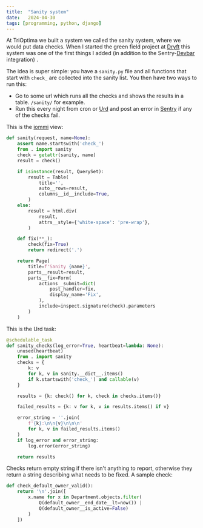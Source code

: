 ```yaml
---
title:	"Sanity system"
date:	2024-04-30
tags: [programming, python, django]
---
```


At TriOptima we built a system we called the sanity system, where we would put data checks. When I started the green field project at [Dryft](httsp://dryft.se) this system was one of the first things I added (in addition to the Sentry-[Devbar](https://github.com/boxed/DevBar) integration) .

The idea is super simple: you have a `sanity.py` file and all functions that start with `check_` are collected into the sanity list. You then have two ways to run this:


- Go to some url which runs all the checks and shows the results in a table. `/sanity/` for example.
- Run this every night from cron or [Urd](https://github.com/boxed/urd) and post an error in [Sentry](https://sentry.io) if any of the checks fail.


This is the [iommi](https://docs.iommi.rocks/) view: 

```py
def sanity(request, name=None):
    assert name.startswith('check_')
    from . import sanity
    check = getattr(sanity, name)
    result = check()

    if isinstance(result, QuerySet):
        result = Table(
            title='', 
            auto__rows=result, 
            columns__id__include=True,
        )
    else:
        result = html.div(
            result,
            attrs__style={'white-space': 'pre-wrap'},
        )

    def fix(**_):
        check(fix=True)
        return redirect('.')

    return Page(
        title=f'Sanity {name}',
        parts__result=result,
        parts__fix=Form(
            actions__submit=dict(
                post_handler=fix,
                display_name='Fix',
            ),
            include=inspect.signature(check).parameters
        )
    )
```

This is the Urd task:

```py
@schedulable_task
def sanity_checks(log_error=True, heartbeat=lambda: None):
    unused(heartbeat)
    from . import sanity
    checks = {
        k: v
        for k, v in sanity.__dict__.items()
        if k.startswith('check_') and callable(v)
    }

    results = {k: check() for k, check in checks.items()}

    failed_results = {k: v for k, v in results.items() if v}

    error_string = ''.join(
        f'{k}:\n\n{v}\n\n\n' 
        for k, v in failed_results.items()
    )
    if log_error and error_string:
        log.error(error_string)

    return results
```


Checks return empty string if there isn't anything to report, otherwise they return a string describing what needs to be fixed. A sample check:

```py
def check_default_owner_valid():
    return '\n'.join([
        x.name for x in Department.objects.filter(
            Q(default_owner__end_date__lt=now()) |
            Q(default_owner__is_active=False)
        )
    ])
```
